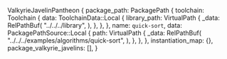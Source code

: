 ValkyrieJavelinPantheon {
    package_path: PackagePath {
        toolchain: Toolchain {
            data: ToolchainData::Local {
                library_path: VirtualPath {
                    _data: RelPathBuf(
                        "../../../library",
                    ),
                },
            },
        },
        name: `quick-sort`,
        data: PackagePathSource::Local {
            path: VirtualPath {
                _data: RelPathBuf(
                    "../../../examples/algorithms/quick-sort",
                ),
            },
        },
    },
    instantiation_map: {},
    package_valkyrie_javelins: [],
}